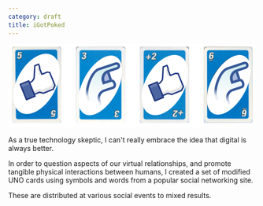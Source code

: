 ```yaml
---
category: draft
title: iGotPoked
---
```

![](/assets/projects/igotpoked/iGotPoked.png)

As a true technology skeptic, I can't really embrace the idea that digital is always better. 

In order to question aspects of our virtual relationships, and promote tangible physical interactions between humans, I created a set of modified UNO cards using symbols and words from a popular social networking site.

These are distributed at various social events to mixed results.

